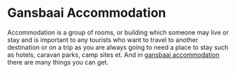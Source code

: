 # Gansbaai Accommodation
Accommodation is a group of rooms, or building which someone may live or stay and is important to any tourists who want to travel to another destination or on a trip as you are always going to need a place to stay such as hotels, caravan parks, camp sites et.
And in [gansbaai accommodation](https://southafricaliving.com/best-accommodation-in-gansbaai/) there are many things you can get.
